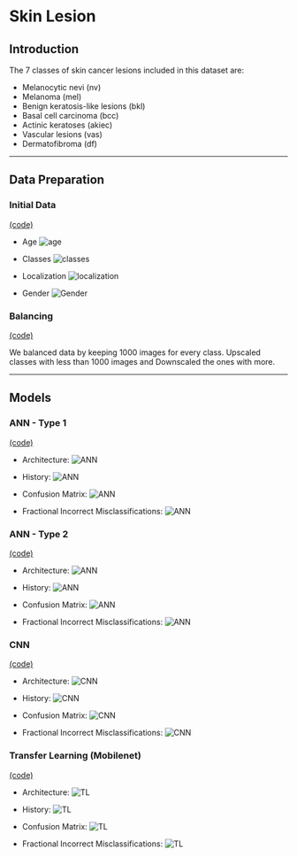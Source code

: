 # Skin Lesion

## Introduction

The 7 classes of skin cancer lesions included in this dataset are:
* Melanocytic nevi (nv)
* Melanoma (mel)
* Benign keratosis-like lesions (bkl)
* Basal cell carcinoma (bcc) 
* Actinic keratoses (akiec)
* Vascular lesions (vas)
* Dermatofibroma (df)

---

## Data Preparation

### Initial Data

[(code)](./analysis.py)

* Age
    ![age](./plots/before_balancing/age.png)

* Classes
    ![classes](./plots/before_balancing/cell_type.png)

* Localization
    ![localization](./plots/before_balancing/localization.png)

* Gender
    ![Gender](./plots/before_balancing/sex.png)

### Balancing

[(code)](./prepare_data.py)

We balanced data by keeping 1000 images for every class. Upscaled classes with less than 1000 images and Downscaled the ones with more.

---

## Models

### ANN - Type 1

[(code)](./ann_with_overfitting.py)

* Architecture:
    ![ANN](./plots/ann_with_overfitting_architecture.png)

* History:
    ![ANN](./plots/ann_with_overfitting_history.png)

* Confusion Matrix:
    ![ANN](./plots/ann_with_overfitting_confusion_matrix.png)

* Fractional Incorrect Misclassifications:
    ![ANN](./plots/ann_with_overfitting_fractional_incorrect_misclassifications.png)


### ANN - Type 2

[(code)](./ann_no_overfitting.py)

* Architecture:
    ![ANN](./plots/ann_no_overfitting_architecture.png)

* History:
    ![ANN](./plots/ann_no_overfitting_history.png)

* Confusion Matrix:
    ![ANN](./plots/ann_no_overfitting_confusion_matrix.png)

* Fractional Incorrect Misclassifications:
    ![ANN](./plots/ann_no_overfitting_fractional_incorrect_misclassifications.png)

### CNN

[(code)](./cnn.py)

* Architecture:
    ![CNN](./plots/cnn_architecture.png)

* History:
    ![CNN](./plots/cnn_history.png)

* Confusion Matrix:
    ![CNN](./plots/cnn_confusion_matrix.png)

* Fractional Incorrect Misclassifications:
    ![CNN](./plots/cnn_fractional_incorrect_misclassifications.png)


### Transfer Learning (Mobilenet)

[(code)](./transfer_learning.py)

* Architecture:
    ![TL](./plots/transfer_learning_architecture.png)

* History:
    ![TL](./plots/transfer_learning_history.png)

* Confusion Matrix:
    ![TL](./plots/transfer_learning_confusion_matrix.png)

* Fractional Incorrect Misclassifications:
    ![TL](./plots/transfer_learning_fractional_incorrect_misclassifications.png)